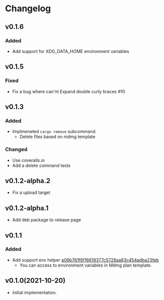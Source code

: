 # Changelog

## v0.1.6

### Added

- Add support for XDG\_DATA\_HOME environment variables

## v0.1.5

### Fixed

- Fix a bug where can'nt Expand double curly braces #10

## v0.1.3

### Added

- Implmeneted `cargo remove` subcommand.
  - Delete files based on mdmg template

### Changed

- Use coveralls.io
- Add a delete command tests

## v0.1.2-alpha.2

- Fix a upload target

## v0.1.2-alpha.1

- Add deb package to release page

## v0.1.1

### Added

- Add support env helper [a06b761f6f16618377c5728aa83c454adba23feb](https://github.com/himanoa/mdmg/commit/a06b761f6f16618377c5728aa83c454adba23feb)
  - You can access to environment variables in Mdmg plan template.

## v0.1.0(2021-10-20)

- Initial implementation.
